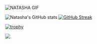 
![NATASHA GIF](https://github.com/nsiramarco/nsiramarco/blob/main/nsiramarcobanner.gif)

![Natasha's GitHub stats](https://github-readme-stats.vercel.app/api?username=nsiramarco&show_icons=true&theme=shades-of-purple)
[![GitHub Streak](http://github-readme-streak-stats.herokuapp.com?user=nsiramarco&theme=nightowl&hide_border=true&exclude_days=Sun%2CSat)](https://git.io/streak-stats)

[![trophy](https://github-profile-trophy.vercel.app/?username=nsiramarco&theme=dark_dimmed&row=2&column=4)](https://github.com/nsiramarco/github-profile-trophy)

![](https://komarev.com/ghpvc/?username=nsiramarco)


<!--
**nsiramarco/nsiramarco** is a ✨ _special_ ✨ repository because its `README.md` (this file) appears on your GitHub profile.

Here are some ideas to get you started:

- 🔭 I’m currently working on ...
- 🌱 I’m currently learning ...
- 👯 I’m looking to collaborate on ...
- 🤔 I’m looking for help with ...
- 💬 Ask me about ...
- 📫 How to reach me: ...
- 😄 Pronouns: ...
- ⚡ Fun fact: ...
-->
